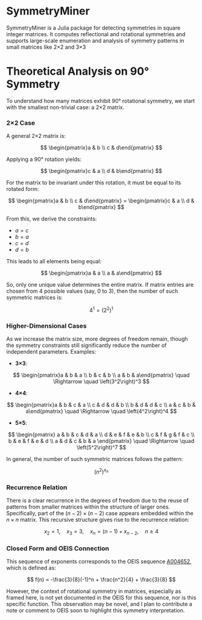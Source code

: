 # SymmetryMiner
SymmetryMiner is a Julia package for detecting symmetries in square integer matrices. It computes reflectional and rotational symmetries and supports large-scale enumeration and analysis of symmetry patterns in small matrices like 2×2 and 3×3

# Theoretical Analysis on 90° Symmetry

To understand how many matrices exhibit 90° rotational symmetry, we start with the smallest non-trivial case: a 2×2 matrix.

### 2×2 Case

A general 2×2 matrix is:

$$
\begin{pmatrix}a & b \\ 
c & d\end{pmatrix}
$$

Applying a 90° rotation yields:

$$
\begin{pmatrix}c & a \\ 
d & b\end{pmatrix}
$$

For the matrix to be invariant under this rotation, it must be equal to its rotated form:

$$
\begin{pmatrix}a & b \\ 
c & d\end{pmatrix} = \begin{pmatrix}c & a \\ 
d & b\end{pmatrix}
$$

From this, we derive the constraints:
- $a = c$
- $b = a$
- $c = d$
- $d = b$

This leads to all elements being equal:

$$
\begin{pmatrix}a & a \\ 
a & a\end{pmatrix}
$$

So, only one unique value determines the entire matrix. If matrix entries are chosen from 4 possible values (say, 0 to 3), then the number of such symmetric matrices is:

$$
4^1 = \left(2^2\right)^1
$$

### Higher-Dimensional Cases

As we increase the matrix size, more degrees of freedom remain, though the symmetry constraints still significantly reduce the number of independent parameters. Examples:

- **3×3**:

$$
\begin{pmatrix}a & b & a \\ 
b & c & b \\ 
a & b & a\end{pmatrix}
\quad \Rightarrow \quad \left(3^2\right)^3
$$

- **4×4**:

$$
\begin{pmatrix}a & b & c & a \\ 
c & d & d & b \\ 
b & d & d & c \\ 
a & c & b & a\end{pmatrix}
\quad \Rightarrow \quad \left(4^2\right)^4
$$

- **5×5**:

$$
\begin{pmatrix}
a & b & c & d & a \\
d & e & f & e & b \\
c & f & g & f & c \\
b & e & f & e & d \\
a & d & c & b & a
\end{pmatrix}
\quad \Rightarrow \quad \left(5^2\right)^7
$$

In general, the number of such symmetric matrices follows the pattern:

$$
\left(n^2\right)^{x_n}
$$

### Recurrence Relation

There is a clear recurrence in the degrees of freedom due to the reuse of patterns from smaller matrices within the structure of larger ones. Specifically, part of the $(n-2)\times(n-2)$ case appears embedded within the $n \times n$ matrix. This recursive structure gives rise to the recurrence relation:

$$
x_2 = 1,\quad x_3 = 3,\quad x_n = (n - 1) + x_{n - 2},\quad n \geq 4
$$

### Closed Form and OEIS Connection

This sequence of exponents corresponds to the OEIS sequence [A004652](https://oeis.org/A004652), which is defined as:

$$
f(n) = -\frac{3}{8}(-1)^n + \frac{n^2}{4} + \frac{3}{8}
$$

However, the context of rotational symmetry in matrices, especially as framed here, is not yet documented in the OEIS for this sequence, nor is this specific function. This observation may be novel, and I plan to contribute a note or comment to OEIS soon to highlight this symmetry interpretation.